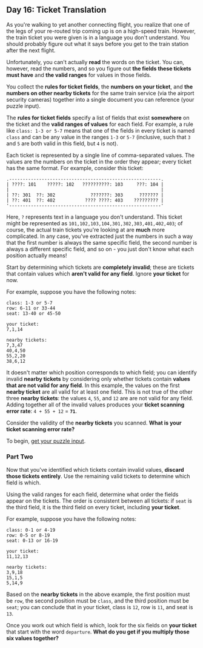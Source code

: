 ## Day 16: Ticket Translation
As you're walking to yet another connecting flight,
you realize that one of the legs of your re-routed trip coming up is on a high-speed train.
However, the train ticket you were given is in a language you don't understand.
You should probably figure out what it says before you get to the train station after the next flight.

Unfortunately, you can't actually **read** the words on the ticket.
You can, however, read the numbers,
and so you figure out **the fields these tickets must have** and **the valid ranges** for values in those fields.

You collect the **rules for ticket fields**, the **numbers on your ticket**,
and **the numbers on other nearby tickets** for the same train service (via the airport security cameras)
together into a single document you can reference (your puzzle input).

The **rules for ticket fields** specify a list of fields that exist **somewhere** on the ticket
and the **valid ranges of values** for each field.
For example, a rule like `class: 1-3 or 5-7` means that
one of the fields in every ticket is named `class` and can be any value in the ranges `1-3` or `5-7`
(inclusive, such that `3` and `5` are both valid in this field, but `4` is not).

Each ticket is represented by a single line of comma-separated values.
The values are the numbers on the ticket in the order they appear; every ticket has the same format.
For example, consider this ticket:
```
.--------------------------------------------------------.
| ????: 101    ?????: 102   ??????????: 103     ???: 104 |
|                                                        |
| ??: 301  ??: 302             ???????: 303      ??????? |
| ??: 401  ??: 402           ???? ????: 403    ????????? |
'--------------------------------------------------------'
```

Here, `?` represents text in a language you don't understand.
This ticket might be represented as `101,102,103,104,301,302,303,401,402,403`;
of course, the actual train tickets you're looking at are **much** more complicated.
In any case, you've extracted just the numbers in such a way that
the first number is always the same specific field,
the second number is always a different specific field,
and so on - you just don't know what each position actually means!

Start by determining which tickets are **completely invalid**;
these are tickets that contain values which **aren't valid for any field**.
Ignore **your ticket** for now.

For example, suppose you have the following notes:
```
class: 1-3 or 5-7
row: 6-11 or 33-44
seat: 13-40 or 45-50

your ticket:
7,1,14

nearby tickets:
7,3,47
40,4,50
55,2,20
38,6,12
```

It doesn't matter which position corresponds to which field;
you can identify invalid **nearby tickets**
by considering only whether tickets contain **values that are not valid for any field**.
In this example, the values on the first **nearby ticket** are all valid for at least one field.
This is not true of the other three **nearby tickets**: the values `4`, `55`, and `12` are are not valid for any field.
Adding together all of the invalid values produces your **ticket scanning error rate**: `4 + 55 + 12` = **`71`**.

Consider the validity of the **nearby tickets** you scanned.
**What is your ticket scanning error rate?**

To begin, [get your puzzle input][1].


### Part Two
Now that you've identified which tickets contain invalid values, **discard those tickets entirely**.
Use the remaining valid tickets to determine which field is which.

Using the valid ranges for each field, determine what order the fields appear on the tickets.
The order is consistent between all tickets:
if `seat` is the third field, it is the third field on every ticket, including **your ticket**.

For example, suppose you have the following notes:
```
class: 0-1 or 4-19
row: 0-5 or 8-19
seat: 0-13 or 16-19

your ticket:
11,12,13

nearby tickets:
3,9,18
15,1,5
5,14,9
```

Based on the **nearby tickets** in the above example,
the first position must be `row`,
the second position must be `class`,
and the third position must be `seat`;
you can conclude that in your ticket, class is `12`, row is `11`, and seat is `13`.

Once you work out which field is which, look for the six fields on **your ticket** that start with the word `departure`.
**What do you get if you multiply those six values together?**


[1]: https://adventofcode.com/2020/day/16/input